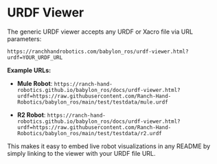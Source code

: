 # URDF Viewer 

The generic URDF viewer accepts any URDF or Xacro file via URL parameters:

```
https://ranchhandrobotics.com/babylon_ros/urdf-viewer.html?urdf=YOUR_URDF_URL
```

**Example URLs:**

- **Mule Robot**: `https://ranch-hand-robotics.github.io/babylon_ros/docs/urdf-viewer.html?urdf=https://raw.githubusercontent.com/Ranch-Hand-Robotics/babylon_ros/main/test/testdata/mule.urdf`

- **R2 Robot**: `https://ranch-hand-robotics.github.io/babylon_ros/docs/urdf-viewer.html?urdf=https://raw.githubusercontent.com/Ranch-Hand-Robotics/babylon_ros/main/test/testdata/r2.urdf`

This makes it easy to embed live robot visualizations in any README by simply linking to the viewer with your URDF file URL.